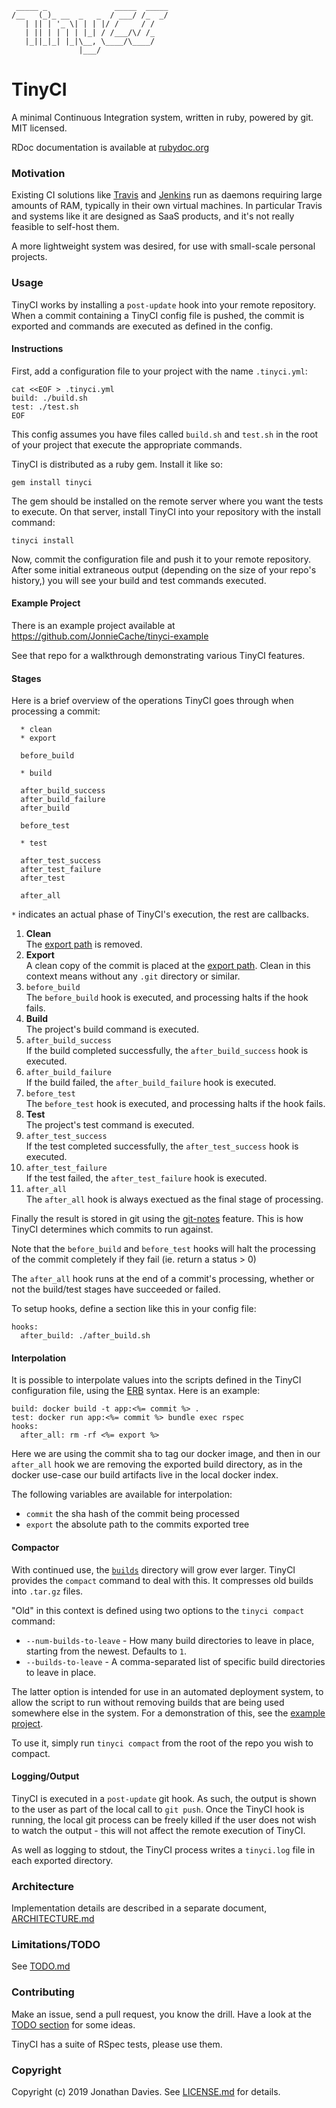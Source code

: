      _____ _               _____  _____
    /__   (_)_ __  _   _  / ___/ /_  _/
       | || | '_ \| | | |/ /     / /
       | || | | | | |_| / /___/\/ /_  
       |_||_|_| |_|\__, \____/\____/
                   |___/

TinyCI
======

A minimal Continuous Integration system, written in ruby, powered by git. MIT licensed.

RDoc documentation is available at [rubydoc.org](https://www.rubydoc.info/gems/tinyci)

### Motivation

Existing CI solutions like [Travis](https://travis-ci.org) and [Jenkins](https://jenkins.io) run as daemons requiring large amounts of RAM, typically in their own virtual machines. In particular Travis and systems like it are designed as SaaS products, and it's not really feasible to self-host them.

A more lightweight system was desired, for use with small-scale personal projects.

### Usage

TinyCI works by installing a `post-update` hook into your remote repository. When a commit containing a TinyCI config file is pushed, the commit is exported and commands are executed as defined in the config.

#### Instructions

First, add a configuration file to your project with the name `.tinyci.yml`:

    cat <<EOF > .tinyci.yml
    build: ./build.sh
    test: ./test.sh
    EOF

This config assumes you have files called `build.sh` and `test.sh` in the root of your project that execute the appropriate commands.

TinyCI is distributed as a ruby gem. Install it like so:

    gem install tinyci
    
The gem should be installed on the remote server where you want the tests to execute. On that server, install TinyCI into your repository with the install command:

    tinyci install
    
Now, commit the configuration file and push it to your remote repository. After some initial extraneous output (depending on the size of your repo's history,) you will see your build and test commands executed.

#### Example Project

There is an example project available at https://github.com/JonnieCache/tinyci-example
    
See that repo for a walkthrough demonstrating various TinyCI features.

#### Stages
Here is a brief overview of the operations TinyCI goes through when processing a commit:

```
  * clean
  * export

  before_build
  
  * build
  
  after_build_success
  after_build_failure
  after_build
  
  before_test
  
  * test
  
  after_test_success
  after_test_failure
  after_test
  
  after_all
```
`*` indicates an actual phase of TinyCI's execution, the rest are callbacks.

1. **Clean**  
    The [export path](ARCHITECTURE.md#Export_Path) is removed.
2. **Export**  
    A clean copy of the commit is placed at the [export path](ARCHITECTURE.md#Export_Path). Clean in this context means without any `.git` directory or similar.
3. `before_build`  
    The `before_build` hook is executed, and processing halts if the hook fails.
4. **Build**  
    The project's build command is executed.
5. `after_build_success`  
    If the build completed successfully, the `after_build_success` hook is executed.
6. `after_build_failure`  
    If the build failed, the `after_build_failure` hook is executed.
7. `before_test`  
    The `before_test` hook is executed, and processing halts if the hook fails.
8. **Test**  
    The project's test command is executed.
9. `after_test_success`  
    If the test completed successfully, the `after_test_success` hook is executed.
10. `after_test_failure`  
    If the test failed, the `after_test_failure` hook is executed.
11. `after_all`  
    The `after_all` hook is always exectued as the final stage of processing.

Finally the result is stored in git using the [git-notes](https://git-scm.com/docs/git-notes) feature. This is how TinyCI determines which commits to run against.

Note that the `before_build` and `before_test` hooks will halt the processing of the commit completely if they fail (ie. return a status > 0)

The `after_all` hook runs at the end of a commit's processing, whether or not the build/test stages have succeeded or failed.

To setup hooks, define a section like this in your config file:

```
hooks:
  after_build: ./after_build.sh
```

#### Interpolation

It is possible to interpolate values into the scripts defined in the TinyCI configuration file, using the [ERB](https://ruby-doc.org/stdlib/libdoc/erb/rdoc/ERB.html) syntax. Here is an example:

    build: docker build -t app:<%= commit %> .
    test: docker run app:<%= commit %> bundle exec rspec
    hooks:
      after_all: rm -rf <%= export %>
      
Here we are using the commit sha to tag our docker image, and then in our `after_all` hook we are removing the exported build directory, as in the docker use-case our build artifacts live in the local docker index.

The following variables are available for interpolation:

* `commit` the sha hash of the commit being processed
* `export` the absolute path to the commits exported tree

#### Compactor

With continued use, the [`builds`](ARCHITECTURE.md#Export_Path) directory will grow ever larger. TinyCI provides the `compact` command to deal with this. It compresses old builds into `.tar.gz` files.

"Old" in this context is defined using two options to the `tinyci compact` command:

* `--num-builds-to-leave` - How many build directories to leave in place, starting from the newest. Defaults to `1`.
* `--builds-to-leave` - A comma-separated list of specific build directories to leave in place.

The latter option is intended for use in an automated deployment system, to allow the script to run without removing builds that are being used somewhere else in the system. For a demonstration of this, see the [example project](#Example_Project).

To use it, simply run `tinyci compact` from the root of the repo you wish to compact.

#### Logging/Output

TinyCI is executed in a `post-update` git hook. As such, the output is shown to the user as part of the local call to `git push`. Once the TinyCI hook is running, the local git process can be freely killed if the user does not wish to watch the output - this will not affect the remote execution of TinyCI.

As well as logging to stdout, the TinyCI process writes a `tinyci.log` file in each exported directory.

### Architecture

Implementation details are described in a separate document, [ARCHITECTURE.md](ARCHITECTURE.md)

### Limitations/TODO

See [TODO.md](TODO.md)
    
### Contributing

Make an issue, send a pull request, you know the drill. Have a look at the [TODO section](#Limitations_TODO) for some ideas.

TinyCI has a suite of RSpec tests, please use them.

### Copyright

Copyright (c) 2019 Jonathan Davies. See [LICENSE.md](LICENSE.md) for details.
